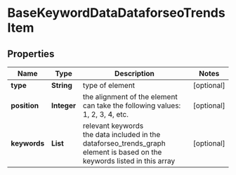 # BaseKeywordDataDataforseoTrendsItem


## Properties

| Name | Type | Description | Notes |
|------------ | ------------- | ------------- | -------------|
**type** | **String** | type of element |[optional]|
**position** | **Integer** | the alignment of the element<br>can take the following values: 1, 2, 3, 4, etc. |[optional]|
**keywords** | **List<String>** | relevant keywords<br>the data included in the dataforseo_trends_graph element is based on the keywords listed in this array |[optional]|